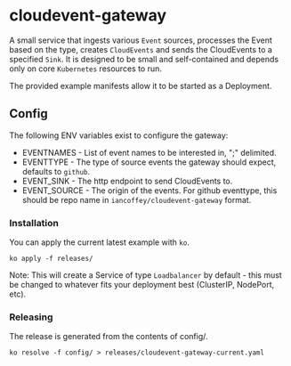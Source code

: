 # cloudevent-gateway

A small service that ingests various `Event` sources, processes the Event based on the type, creates `CloudEvents` and sends the CloudEvents to a specified `Sink`. It is designed to be small and self-contained and depends only on core  `Kubernetes` resources to run.

The provided example manifests allow it to be started as a Deployment.

## Config

The following ENV variables exist to configure the gateway:

- EVENTNAMES - List of event names to be interested in, ";" delimited.
- EVENTTYPE - The type of source events the gateway should expect, defaults to `github`.
- EVENT_SINK - The http endpoint to send CloudEvents to.
- EVENT_SOURCE - The origin of the events. For github eventtype, this should be repo name in `iancoffey/cloudevent-gateway` format.

### Installation

You can apply the current latest example with `ko`.

`ko apply -f releases/`

Note: This will create a Service of type `Loadbalancer` by default - this must be changed to whatever fits your deployment best (ClusterIP, NodePort, etc).

### Releasing

The release is generated from the contents of config/.

`ko resolve -f config/ > releases/cloudevent-gateway-current.yaml`
